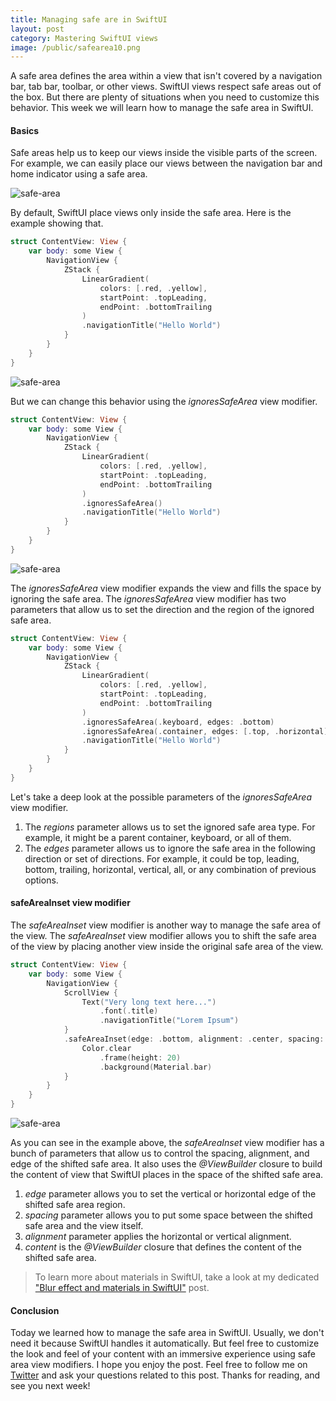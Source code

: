 ```yaml
---
title: Managing safe are in SwiftUI
layout: post
category: Mastering SwiftUI views
image: /public/safearea10.png
---
```


A safe area defines the area within a view that isn't covered by a navigation bar, tab bar, toolbar, or other views. SwiftUI views respect safe areas out of the box. But there are plenty of situations when you need to customize this behavior. This week we will learn how to manage the safe area in SwiftUI.

#### Basics
Safe areas help us to keep our views inside the visible parts of the screen. For example, we can easily place our views between the navigation bar and home indicator using a safe area.

![safe-area](/public/safearea10.png)

By default, SwiftUI place views only inside the safe area. Here is the example showing that.

```swift
struct ContentView: View {
    var body: some View {
        NavigationView {
            ZStack {
                LinearGradient(
                    colors: [.red, .yellow],
                    startPoint: .topLeading,
                    endPoint: .bottomTrailing
                )
                .navigationTitle("Hello World")
            }
        }
    }
}
```

![safe-area](/public/safearea1.png)

But we can change this behavior using the *ignoresSafeArea* view modifier.

```swift
struct ContentView: View {
    var body: some View {
        NavigationView {
            ZStack {
                LinearGradient(
                    colors: [.red, .yellow],
                    startPoint: .topLeading,
                    endPoint: .bottomTrailing
                )
                .ignoresSafeArea()
                .navigationTitle("Hello World")
            }
        }
    }
}
```

![safe-area](/public/safearea2.png)

The *ignoresSafeArea* view modifier expands the view and fills the space by ignoring the safe area. The *ignoresSafeArea* view modifier has two parameters that allow us to set the direction and the region of the ignored safe area.

```swift
struct ContentView: View {
    var body: some View {
        NavigationView {
            ZStack {
                LinearGradient(
                    colors: [.red, .yellow],
                    startPoint: .topLeading,
                    endPoint: .bottomTrailing
                )
                .ignoresSafeArea(.keyboard, edges: .bottom)
                .ignoresSafeArea(.container, edges: [.top, .horizontal])
                .navigationTitle("Hello World")
            }
        }
    }
}
```

Let's take a deep look at the possible parameters of the *ignoresSafeArea* view modifier.
1. The *regions* parameter allows us to set the ignored safe area type. For example, it might be a parent container, keyboard, or all of them.
2. The *edges* parameter allows us to ignore the safe area in the following direction or set of directions. For example, it could be top, leading, bottom, trailing, horizontal, vertical, all, or any combination of previous options.

#### safeAreaInset view modifier
The *safeAreaInset* view modifier is another way to manage the safe area of the view. The *safeAreaInset* view modifier allows you to shift the safe area of the view by placing another view inside the original safe area of the view.

```swift
struct ContentView: View {
    var body: some View {
        NavigationView {
            ScrollView {
                Text("Very long text here...")
                    .font(.title)
                    .navigationTitle("Lorem Ipsum")
            }
            .safeAreaInset(edge: .bottom, alignment: .center, spacing: 0) {
                Color.clear
                    .frame(height: 20)
                    .background(Material.bar)
            }
        }
    }
}
```

![safe-area](/public/safearea3.png)

As you can see in the example above, the *safeAreaInset* view modifier has a bunch of parameters that allow us to control the spacing, alignment, and edge of the shifted safe area. It also uses the *@ViewBuilder* closure to build the content of view that SwiftUI places in the space of the shifted safe area.

1. *edge* parameter allows you to set the vertical or horizontal edge of the shifted safe area region.
2. *spacing* parameter allows you to put some space between the shifted safe area and the view itself.
3. *alignment* parameter applies the horizontal or vertical alignment.
4. *content* is the *@ViewBuilder* closure that defines the content of the shifted safe area.

> To learn more about materials in SwiftUI, take a look at my dedicated ["Blur effect and materials in SwiftUI"](/2021/10/28/blur-effect-and-materials-in-swiftui/) post.

#### Conclusion
Today we learned how to manage the safe area in SwiftUI. Usually, we don't need it because SwiftUI handles it automatically. But feel free to customize the look and feel of your content with an immersive experience using safe area view modifiers. I hope you enjoy the post. Feel free to follow me on [Twitter](https://twitter.com/mecid) and ask your questions related to this post. Thanks for reading, and see you next week!

